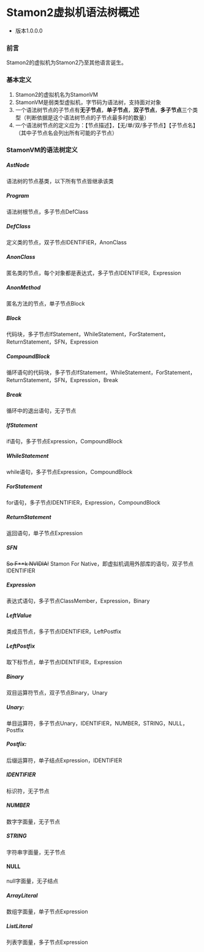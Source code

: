 # Stamon2虚拟机语法树概述

* 版本1.0.0.0

### 前言
Stamon2的虚拟机为Stamon2乃至其他语言诞生。

### 基本定义
1. Stamon2的虚拟机名为StamonVM
2. StamonVM是弱类型虚拟机，字节码为语法树，支持面对对象
3. 一个语法树节点的子节点有**无子节点**，**单子节点**，**双子节点**，**多子节点**三个类型（判断依据是这个语法树节点的子节点最多时的数量）
4. 一个语法树节点的定义应为：【节点描述】，【无/单/双/多子节点】【子节点名】（其中子节点名会列出所有可能的子节点）

### StamonVM的语法树定义

#####  AstNode
语法树的节点基类，以下所有节点皆继承该类

#####  Program
语法树根节点，多子节点DefClass

#####  DefClass
定义类的节点，双子节点IDENTIFIER，AnonClass

#####  AnonClass
匿名类的节点，每个对象都是表达式，多子节点IDENTIFIER，Expression

#####  AnonMethod
匿名方法的节点，单子节点Block

#####  Block
代码块，多子节点IfStatement，WhileStatement，ForStatement，ReturnStatement，SFN，Expression

#####  CompoundBlock
循环语句的代码块，多子节点IfStatement，WhileStatement，ForStatement，ReturnStatement，SFN，Expression，Break

#####  Break
循环中的退出语句，无子节点

#####  IfStatement
if语句，多子节点Expression，CompoundBlock

#####  WhileStatement
while语句，多子节点Expression，CompoundBlock

#####  ForStatement
for语句，多子节点IDENTIFIER，Expression，CompoundBlock

#####  ReturnStatement
返回语句，单子节点Expression

#####  SFN
~~So F**k NVIDIA!~~ Stamon For Native，即虚拟机调用外部库的语句，双子节点IDENTIFIER

#####  Expression
表达式语句，多子节点ClassMember，Expression，Binary

#####  LeftValue
类成员节点，多子节点IDENTIFIER，LeftPostfix

#####  LeftPostfix
取下标节点，单子节点IDENTIFIER，Expression

#####  Binary
双目运算符节点，双子节点Binary，Unary

#####  Unary:
单目运算符，多子节点Unary，IDENTIFIER，NUMBER，STRING，NULL，Postfix

#####  Postfix:
后缀运算符，单子结点Expression，IDENTIFIER

#####  IDENTIFIER
标识符，无子节点

#####  NUMBER
数字字面量，无子节点

#####  STRING
字符串字面量，无子节点

####   NULL
null字面量，无子结点

#####  ArrayLiteral
数组字面量，单子节点Expression

#####  ListLiteral
列表字面量，多子节点Expression